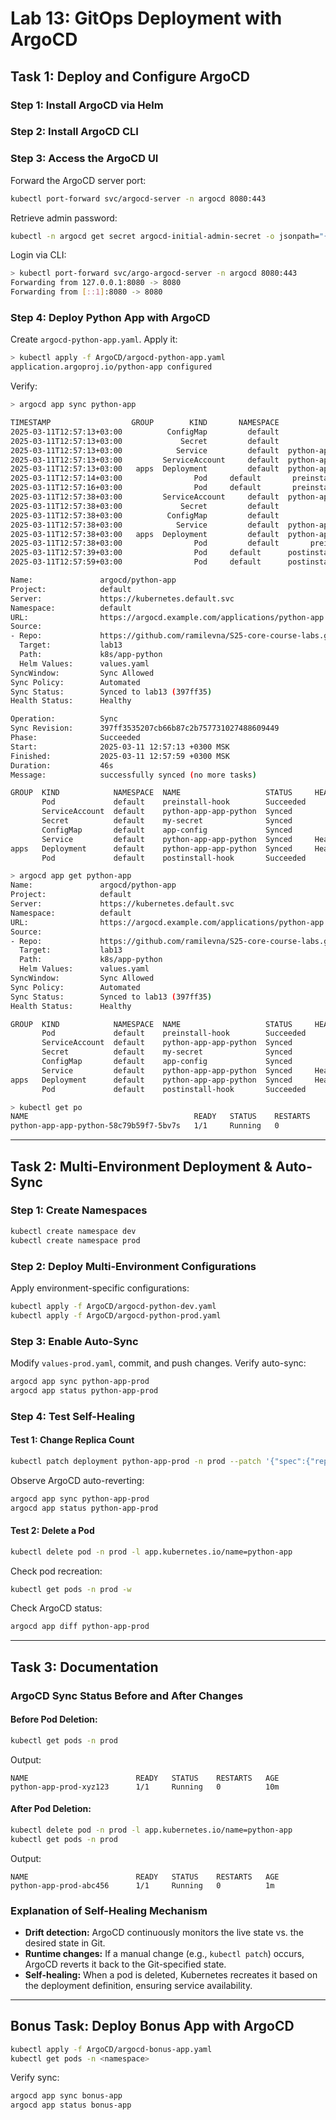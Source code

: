 # Lab 13: GitOps Deployment with ArgoCD

## Task 1: Deploy and Configure ArgoCD

### Step 1: Install ArgoCD via Helm
### Step 2: Install ArgoCD CLI
### Step 3: Access the ArgoCD UI
Forward the ArgoCD server port:
```bash
kubectl port-forward svc/argocd-server -n argocd 8080:443
```
Retrieve admin password:
```bash
kubectl -n argocd get secret argocd-initial-admin-secret -o jsonpath="{.data.password}" | base64 --decode
```
Login via CLI:
```bash
> kubectl port-forward svc/argo-argocd-server -n argocd 8080:443                     
Forwarding from 127.0.0.1:8080 -> 8080
Forwarding from [::1]:8080 -> 8080
```
### Step 4: Deploy Python App with ArgoCD
Create `argocd-python-app.yaml`.
Apply it:
```bash
> kubectl apply -f ArgoCD/argocd-python-app.yaml
application.argoproj.io/python-app configured
```
Verify:
```bash
> argocd app sync python-app

TIMESTAMP                  GROUP        KIND       NAMESPACE                  NAME     STATUS   HEALTH        HOOK  MESSAGE
2025-03-11T12:57:13+03:00          ConfigMap         default            app-config     Synced                       
2025-03-11T12:57:13+03:00             Secret         default             my-secret     Synced                       
2025-03-11T12:57:13+03:00            Service         default  python-app-app-python    Synced  Healthy              
2025-03-11T12:57:13+03:00         ServiceAccount     default  python-app-app-python    Synced                       
2025-03-11T12:57:13+03:00   apps  Deployment         default  python-app-app-python    Synced  Healthy              
2025-03-11T12:57:14+03:00                Pod     default       preinstall-hook                                 
2025-03-11T12:57:16+03:00                Pod     default       preinstall-hook   Running   Synced     PreSync  pod/preinstall-hook created
2025-03-11T12:57:38+03:00         ServiceAccount     default  python-app-app-python    Synced                        serviceaccount/python-app-app-python unchanged
2025-03-11T12:57:38+03:00             Secret         default             my-secret     Synced                        secret/my-secret unchanged
2025-03-11T12:57:38+03:00          ConfigMap         default            app-config     Synced                        configmap/app-config unchanged
2025-03-11T12:57:38+03:00            Service         default  python-app-app-python    Synced   Healthy              service/python-app-app-python unchanged
2025-03-11T12:57:38+03:00   apps  Deployment         default  python-app-app-python    Synced   Healthy              deployment.apps/python-app-app-python unchanged
2025-03-11T12:57:38+03:00                Pod         default       preinstall-hook   Succeeded   Synced     PreSync  pod/preinstall-hook created
2025-03-11T12:57:39+03:00                Pod     default      postinstall-hook   Running   Synced    PostSync  pod/postinstall-hook created
2025-03-11T12:57:59+03:00                Pod     default      postinstall-hook  Succeeded   Synced    PostSync  pod/postinstall-hook created

Name:               argocd/python-app
Project:            default
Server:             https://kubernetes.default.svc
Namespace:          default
URL:                https://argocd.example.com/applications/python-app
Source:
- Repo:             https://github.com/ramilevna/S25-core-course-labs.git
  Target:           lab13
  Path:             k8s/app-python
  Helm Values:      values.yaml
SyncWindow:         Sync Allowed
Sync Policy:        Automated
Sync Status:        Synced to lab13 (397ff35)
Health Status:      Healthy

Operation:          Sync
Sync Revision:      397ff3535207cb66b87c2b757731027488609449
Phase:              Succeeded
Start:              2025-03-11 12:57:13 +0300 MSK
Finished:           2025-03-11 12:57:59 +0300 MSK
Duration:           46s
Message:            successfully synced (no more tasks)

GROUP  KIND            NAMESPACE  NAME                   STATUS     HEALTH   HOOK      MESSAGE
       Pod             default    preinstall-hook        Succeeded           PreSync   pod/preinstall-hook created
       ServiceAccount  default    python-app-app-python  Synced                        serviceaccount/python-app-app-python unchanged
       Secret          default    my-secret              Synced                        secret/my-secret unchanged
       ConfigMap       default    app-config             Synced                        configmap/app-config unchanged
       Service         default    python-app-app-python  Synced     Healthy            service/python-app-app-python unchanged
apps   Deployment      default    python-app-app-python  Synced     Healthy            deployment.apps/python-app-app-python unchanged
       Pod             default    postinstall-hook       Succeeded           PostSync  pod/postinstall-hook created
```
```bash
> argocd app get python-app
Name:               argocd/python-app
Project:            default
Server:             https://kubernetes.default.svc
Namespace:          default
URL:                https://argocd.example.com/applications/python-app
Source:
- Repo:             https://github.com/ramilevna/S25-core-course-labs.git
  Target:           lab13
  Path:             k8s/app-python
  Helm Values:      values.yaml
SyncWindow:         Sync Allowed
Sync Policy:        Automated
Sync Status:        Synced to lab13 (397ff35)
Health Status:      Healthy

GROUP  KIND            NAMESPACE  NAME                   STATUS     HEALTH   HOOK      MESSAGE
       Pod             default    preinstall-hook        Succeeded           PreSync   pod/preinstall-hook created
       ServiceAccount  default    python-app-app-python  Synced                        serviceaccount/python-app-app-python unchanged
       Secret          default    my-secret              Synced                        secret/my-secret unchanged
       ConfigMap       default    app-config             Synced                        configmap/app-config unchanged
       Service         default    python-app-app-python  Synced     Healthy            service/python-app-app-python unchanged
apps   Deployment      default    python-app-app-python  Synced     Healthy            deployment.apps/python-app-app-python unchanged
       Pod             default    postinstall-hook       Succeeded           PostSync  pod/postinstall-hook created
```
```bash
> kubectl get po 
NAME                                     READY   STATUS    RESTARTS      AGE
python-app-app-python-58c79b59f7-5bv7s   1/1     Running   0             7m1s
```
---

## Task 2: Multi-Environment Deployment & Auto-Sync

### Step 1: Create Namespaces
```bash
kubectl create namespace dev
kubectl create namespace prod
```

### Step 2: Deploy Multi-Environment Configurations
Apply environment-specific configurations:
```bash
kubectl apply -f ArgoCD/argocd-python-dev.yaml
kubectl apply -f ArgoCD/argocd-python-prod.yaml
```

### Step 3: Enable Auto-Sync
Modify `values-prod.yaml`, commit, and push changes. Verify auto-sync:
```bash
argocd app sync python-app-prod
argocd app status python-app-prod
```

### Step 4: Test Self-Healing
#### Test 1: Change Replica Count
```bash
kubectl patch deployment python-app-prod -n prod --patch '{"spec":{"replicas": 3}}'
```
Observe ArgoCD auto-reverting:
```bash
argocd app sync python-app-prod
argocd app status python-app-prod
```

#### Test 2: Delete a Pod
```bash
kubectl delete pod -n prod -l app.kubernetes.io/name=python-app
```
Check pod recreation:
```bash
kubectl get pods -n prod -w
```
Check ArgoCD status:
```bash
argocd app diff python-app-prod
```

---

## Task 3: Documentation
### ArgoCD Sync Status Before and After Changes
#### Before Pod Deletion:
```bash
kubectl get pods -n prod
```
Output:
```
NAME                        READY   STATUS    RESTARTS   AGE
python-app-prod-xyz123      1/1     Running   0          10m
```

#### After Pod Deletion:
```bash
kubectl delete pod -n prod -l app.kubernetes.io/name=python-app
kubectl get pods -n prod
```
Output:
```
NAME                        READY   STATUS    RESTARTS   AGE
python-app-prod-abc456      1/1     Running   0          1m
```

### Explanation of Self-Healing Mechanism
- **Drift detection:** ArgoCD continuously monitors the live state vs. the desired state in Git.
- **Runtime changes:** If a manual change (e.g., `kubectl patch`) occurs, ArgoCD reverts it back to the Git-specified state.
- **Self-healing:** When a pod is deleted, Kubernetes recreates it based on the deployment definition, ensuring service availability.

---

## Bonus Task: Deploy Bonus App with ArgoCD
```bash
kubectl apply -f ArgoCD/argocd-bonus-app.yaml
kubectl get pods -n <namespace>
```
Verify sync:
```bash
argocd app sync bonus-app
argocd app status bonus-app
```